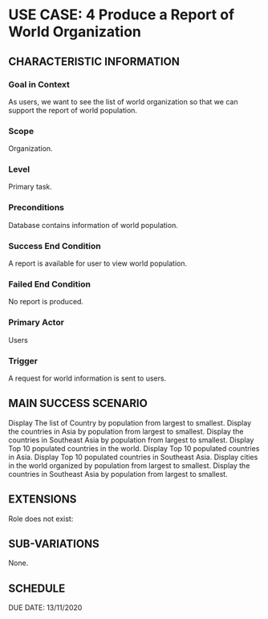 # USE CASE: 4 Produce a Report of World Organization
## CHARACTERISTIC INFORMATION

### Goal in Context

As users, we want to see the list of world organization so that we can support the report of world population.

### Scope

Organization.

### Level

Primary task.

### Preconditions

Database contains information of world population.

### Success End Condition

A report is available for user to view world population.

### Failed End Condition

No report is produced.

### Primary Actor

Users

### Trigger

A request for world information is sent to users.

## MAIN SUCCESS SCENARIO
Display The list of Country by population from largest to smallest.
Display the countries in Asia by population from largest to smallest.
Display the countries in Southeast Asia by population from largest to smallest.
Display Top 10 populated countries in the world.
Display Top 10 populated countries in Asia.
Display Top 10 populated countries in Southeast Asia.
Display cities in the world organized by population from largest to smallest.
Display the countries in Southeast Asia by population from largest to smallest.

## EXTENSIONS

Role does not exist:

## SUB-VARIATIONS

None.

## SCHEDULE

DUE DATE: 13/11/2020
